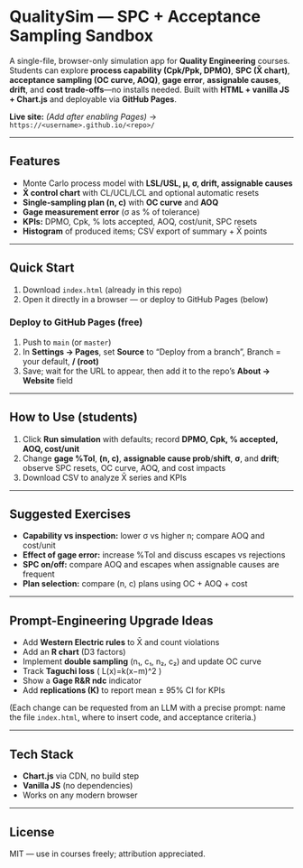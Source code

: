 # QualitySim — SPC + Acceptance Sampling Sandbox

A single-file, browser-only simulation app for **Quality Engineering** courses.  
Students can explore **process capability (Cpk/Ppk, DPMO)**, **SPC (X̄ chart)**, **acceptance sampling (OC curve, AOQ)**, **gage error**, **assignable causes**, **drift**, and **cost trade-offs**—no installs needed. Built with **HTML + vanilla JS + Chart.js** and deployable via **GitHub Pages**.

**Live site:** _(Add after enabling Pages)_ → `https://<username>.github.io/<repo>/`

---

## Features

- Monte Carlo process model with **LSL/USL, μ, σ, drift, assignable causes**
- **X̄ control chart** with CL/UCL/LCL and optional automatic resets
- **Single-sampling plan (n, c)** with **OC curve** and **AOQ**
- **Gage measurement error** (σ as % of tolerance)
- **KPIs:** DPMO, Cpk, % lots accepted, AOQ, cost/unit, SPC resets
- **Histogram** of produced items; CSV export of summary + X̄ points

---

## Quick Start

1. Download `index.html` (already in this repo)  
2. Open it directly in a browser — or deploy to GitHub Pages (below)

### Deploy to GitHub Pages (free)

1. Push to `main` (or `master`)  
2. In **Settings → Pages**, set **Source** to “Deploy from a branch”, Branch = your default, **/ (root)**  
3. Save; wait for the URL to appear, then add it to the repo’s **About → Website** field

---

## How to Use (students)

1. Click **Run simulation** with defaults; record **DPMO, Cpk, % accepted, AOQ, cost/unit**  
2. Change **gage %Tol**, **(n, c)**, **assignable cause prob**/**shift**, **σ**, and **drift**; observe SPC resets, OC curve, AOQ, and cost impacts  
3. Download CSV to analyze X̄ series and KPIs

---

## Suggested Exercises

- **Capability vs inspection:** lower σ vs higher n; compare AOQ and cost/unit  
- **Effect of gage error:** increase %Tol and discuss escapes vs rejections  
- **SPC on/off:** compare AOQ and escapes when assignable causes are frequent  
- **Plan selection:** compare (n, c) plans using OC + AOQ + cost

---

## Prompt-Engineering Upgrade Ideas

- Add **Western Electric rules** to X̄ and count violations  
- Add an **R chart** (D3 factors)  
- Implement **double sampling** (n₁, c₁, n₂, c₂) and update OC curve  
- Track **Taguchi loss** \( L(x)=k(x−m)^2 \)  
- Show a **Gage R&R ndc** indicator  
- Add **replications (K)** to report mean ± 95% CI for KPIs

(Each change can be requested from an LLM with a precise prompt: name the file `index.html`, where to insert code, and acceptance criteria.)

---

## Tech Stack

- **Chart.js** via CDN, no build step  
- **Vanilla JS** (no dependencies)  
- Works on any modern browser

---

## License

MIT — use in courses freely; attribution appreciated.
